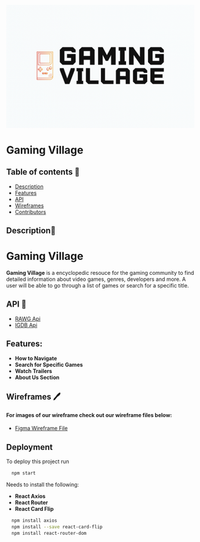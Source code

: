 ![Logo](/src/assets/gaming-village.png)

# Gaming Village

## Table of contents 📰
* [Description](#description)
* [Features](#features)
* [API](#api)
* [Wireframes](#wireframes)
* [Contributors](#contributors)

## Description📜

# Gaming Village
**Gaming Village** is a encyclopedic resouce for the gaming 
community to find detailed information about video games,
genres, developers and more. A user will be able to go through
a list of games or search for a specific title. 

## API 📝
- [RAWG Api](https://rawg.io/apidocs)
- [IGDB Api](https://api-docs.igdb.com/#about) 

## Features:
* **How to Navigate**
* **Search for Specific Games** 
* **Watch Trailers** 
* **About Us Section** 

## Wireframes 🖊️
#### For images of our wireframe check out our wireframe files below: 
- [Figma Wireframe File](https://www.figma.com/file/Lw9e92Cji1YEakqMKJp7EB/Gaming-Village-Wireframe-(Copy)?node-id=0%3A1)


## Deployment

To deploy this project run

```bash
  npm start
```

Needs to install the following:
* **React Axios**
* **React Router**
* **React Card Flip** 

```bash
  npm install axios
  npm install --save react-card-flip
  npm install react-router-dom
```





